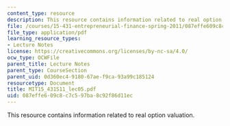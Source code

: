 ```yaml
---
content_type: resource
description: This resource contains information related to real option valuation.
file: /courses/15-431-entrepreneurial-finance-spring-2011/087effe609c8c7c597ba8c92f86d11ec_MIT15_431S11_lec05.pdf
file_type: application/pdf
learning_resource_types:
- Lecture Notes
license: https://creativecommons.org/licenses/by-nc-sa/4.0/
ocw_type: OCWFile
parent_title: Lecture Notes
parent_type: CourseSection
parent_uid: 0d360ec4-9180-67ae-f9ca-93a99c185124
resourcetype: Document
title: MIT15_431S11_lec05.pdf
uid: 087effe6-09c8-c7c5-97ba-8c92f86d11ec
---
```

This resource contains information related to real option valuation.